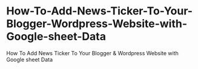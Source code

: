 # How-To-Add-News-Ticker-To-Your-Blogger-Wordpress-Website-with-Google-sheet-Data
How To Add News Ticker To Your Blogger &amp; Wordpress Website with Google sheet Data
